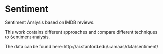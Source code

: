 # Sentiment
Sentiment Analysis based on IMDB reviews. 
<p>This work contains different approaches and compare different techniques to Sentiment analysis.</p>
<p>The data can be found here: http://ai.stanford.edu/~amaas/data/sentiment/</p>
